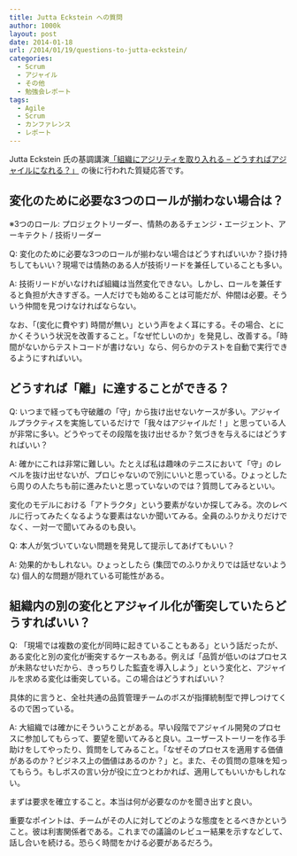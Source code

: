 ```yaml
---
title: Jutta Eckstein への質問
author: 1000k
layout: post
date: 2014-01-18
url: /2014/01/19/questions-to-jutta-eckstein/
categories:
  - Scrum
  - アジャイル
  - その他
  - 勉強会レポート
tags:
  - Agile
  - Scrum
  - カンファレンス
  - レポート
---
```

Jutta Eckstein 氏の基調講演<a href="http://blog.1000k.net/2014/01/18/sgt2014-%e5%9f%ba%e8%aa%bf%e8%ac%9b%e6%bc%942/" onclick="_gaq.push(['_trackEvent', 'outbound-article', 'http://blog.1000k.net/2014/01/18/sgt2014-%e5%9f%ba%e8%aa%bf%e8%ac%9b%e6%bc%942/', '「組織にアジリティを取り入れる – どうすればアジャイルになれる？」']);" >「組織にアジリティを取り入れる – どうすればアジャイルになれる？」</a> の後に行われた質疑応答です。

<!--more-->

## 変化のために必要な3つのロールが揃わない場合は？

※3つのロール: プロジェクトリーダー、情熱のあるチェンジ・エージェント、アーキテクト / 技術リーダー

Q: 変化のために必要な3つのロールが揃わない場合はどうすればいいか？掛け持ちしてもいい？現場では情熱のある人が技術リードを兼任していることも多い。

A: 技術リードがいなければ組織は当然変化できない。しかし、ロールを兼任すると負担が大きすぎる。一人だけでも始めることは可能だが、仲間は必要。そういう仲間を見つけなければならない。

なお、「(変化に費やす) 時間が無い」という声をよく耳にする。その場合、とにかくそういう状況を改善すること。「なぜ忙しいのか」を発見し、改善する。「時間がないからテストコードが書けない」なら、何らかのテストを自動で実行できるようにすればいい。

## どうすれば「離」に達することができる？

Q: いつまで経っても守破離の「守」から抜け出せないケースが多い。アジャイルプラクティスを実施しているだけで「我々はアジャイルだ！」と思っている人が非常に多い。どうやってその段階を抜け出せるか？気づきを与えるにはどうすればいい？

A: 確かにこれは非常に難しい。たとえば私は趣味のテニスにおいて「守」のレベルを抜け出せないが、プロじゃないので別にいいと思っている。ひょっとしたら周りの人たちも前に進みたいと思っていないのでは？質問してみるといい。

変化のモデルにおける「アトラクタ」という要素がないか探してみる。次のレベルに行ってみたくなるような要素はないか聞いてみる。全員のふりかえりだけでなく、一対一で聞いてみるのも良い。

Q: 本人が気づいていない問題を発見して提示してあげてもいい？

A: 効果的かもしれない。ひょっとしたら (集団でのふりかえりでは話せないような) 個人的な問題が隠れている可能性がある。

## 組織内の別の変化とアジャイル化が衝突していたらどうすればいい？

Q: 「現場では複数の変化が同時に起きていることもある」という話だったが、ある変化と別の変化が衝突するケースもある。例えば「品質が低いのはプロセスが未熟なせいだから、きっちりした監査を導入しよう」という変化と、アジャイルを求める変化は衝突している。この場合はどうすればいい？

具体的に言うと、全社共通の品質管理チームのボスが指揮統制型で押しつけてくるので困っている。

A: 大組織では確かにそういうことがある。早い段階でアジャイル開発のプロセスに参加してもらって、要望を聞いてみると良い。ユーザーストーリーを作る手助けをしてやったり、質問をしてみること。「なぜそのプロセスを適用する価値があるのか？ビジネス上の価値はあるのか？」と。また、その質問の意味を知ってもらう。もしボスの言い分が役に立つとわかれば、適用してもいいかもしれない。

まずは要求を確立すること。本当は何が必要なのかを聞き出すと良い。

重要なポイントは、チームがその人に対してどのような態度をとるべきかということ。彼は利害関係者である。これまでの議論のレビュー結果を示すなどして、話し合いを続ける。恐らく時間をかける必要があるだろう。
